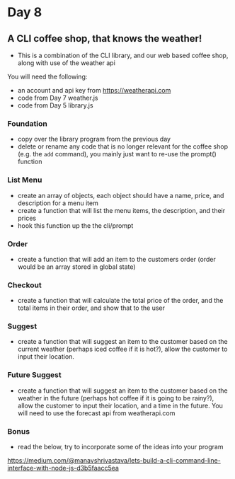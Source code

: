 # Day 8

## A CLI coffee shop, that knows the weather!

- This is a combination of the CLI library, and our web based coffee shop, along with use of the weather api

You will need the following:

- an account and api key from https://weatherapi.com
- code from Day 7 weather.js
- code from Day 5 library.js

### Foundation

- copy over the library program from the previous day
- delete or rename any code that is no longer relevant for the coffee shop (e.g. the `add` command), you mainly just want to re-use the prompt() function

### List Menu

- create an array of objects, each object should have a name, price, and description for a menu item
- create a function that will list the menu items, the description, and their prices
- hook this function up the the cli/prompt

### Order

- create a function that will add an item to the customers order (order would be an array stored in global state)

### Checkout

- create a function that will calculate the total price of the order, and the total items in their order, and show that to the user

### Suggest

- create a function that will suggest an item to the customer based on the current weather (perhaps iced coffee if it is hot?), allow the customer to input their location.

### Future Suggest

- create a function that will suggest an item to the customer based on the weather in the future (perhaps hot coffee if it is going to be rainy?), allow the customer to input their location, and a time in the future. You will need to use the forecast api from weatherapi.com

### Bonus

- read the below, try to incorporate some of the ideas into your program

https://medium.com/@manavshrivastava/lets-build-a-cli-command-line-interface-with-node-js-d3b5faacc5ea
